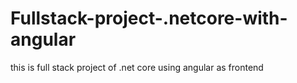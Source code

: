 # Fullstack-project-.netcore-with-angular
this is full stack project of .net core using angular as frontend
